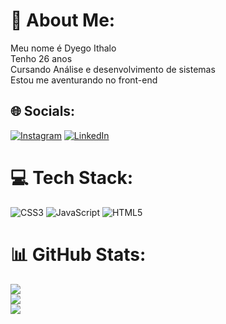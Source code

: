 # 💫 About Me:
Meu nome é Dyego Ithalo<br>Tenho 26 anos<br>Cursando Análise e desenvolvimento de sistemas<br>Estou me aventurando no front-end<br>


## 🌐 Socials:
[![Instagram](https://img.shields.io/badge/Instagram-%23E4405F.svg?logo=Instagram&logoColor=white)](https://instagram.com/dyegow) [![LinkedIn](https://img.shields.io/badge/LinkedIn-%230077B5.svg?logo=linkedin&logoColor=white)](https://linkedin.com/in/dyego-silva-264b72140) 

# 💻 Tech Stack:
![CSS3](https://img.shields.io/badge/css3-%231572B6.svg?style=for-the-badge&logo=css3&logoColor=white) ![JavaScript](https://img.shields.io/badge/javascript-%23323330.svg?style=for-the-badge&logo=javascript&logoColor=%23F7DF1E) ![HTML5](https://img.shields.io/badge/html5-%23E34F26.svg?style=for-the-badge&logo=html5&logoColor=white)
# 📊 GitHub Stats:
![](https://github-readme-stats.vercel.app/api?username=dyegoithalo&theme=dark&hide_border=false&include_all_commits=false&count_private=false)<br/>
![](https://github-readme-streak-stats.herokuapp.com/?user=dyegoithalo&theme=dark&hide_border=false)<br/>
![](https://github-readme-stats.vercel.app/api/top-langs/?username=dyegoithalo&theme=dark&hide_border=false&include_all_commits=false&count_private=false&layout=compact)



<!-- Proudly created with GPRM ( https://gprm.itsvg.in ) -->
